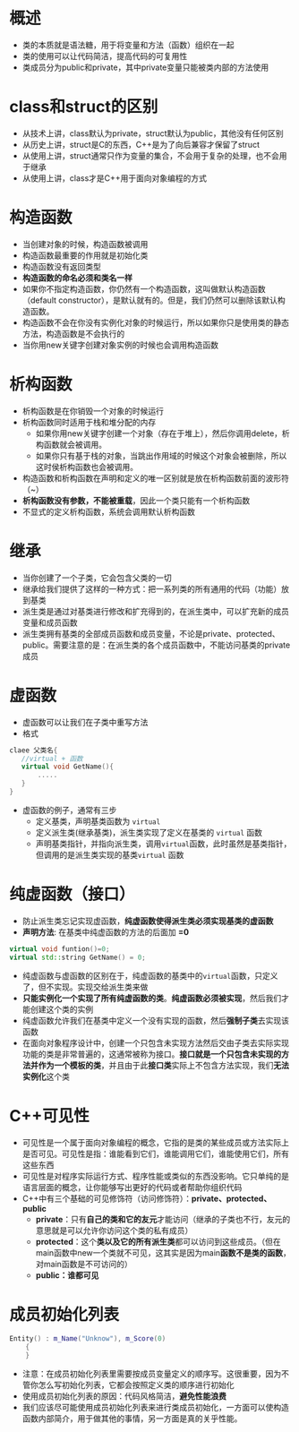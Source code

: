 # 概述
- 类的本质就是语法糖，用于将变量和方法（函数）组织在一起
- 类的使用可以让代码简洁，提高代码的可复用性
- 类成员分为public和private，其中private变量只能被类内部的方法使用

# class和struct的区别
- 从技术上讲，class默认为private，struct默认为public，其他没有任何区别
- 从历史上讲，struct是C的东西，C++是为了向后兼容才保留了struct
- 从使用上讲，struct通常只作为变量的集合，不会用于复杂的处理，也不会用于继承
- 从使用上讲，class才是C++用于面向对象编程的方式

# 构造函数
- 当创建对象的时候，构造函数被调用
- 构造函数最重要的作用就是初始化类
- 构造函数没有返回类型
- **构造函数的命名必须和类名一样**
- 如果你不指定构造函数，你仍然有一个构造函数，这叫做默认构造函数（default constructor），是默认就有的。但是，我们仍然可以删除该默认构造函数。
- 构造函数不会在你没有实例化对象的时候运行，所以如果你只是使用类的静态方法，构造函数是不会执行的
- 当你用new关键字创建对象实例的时候也会调用构造函数

# 析构函数
- 析构函数是在你销毁一个对象的时候运行
- 析构函数同时适用于栈和堆分配的内存
	- 如果你用new关键字创建一个对象（存在于堆上），然后你调用delete，析构函数就会被调用。  
	-  如果你只有基于栈的对象，当跳出作用域的时候这个对象会被删除，所以这时侯析构函数也会被调用。
- 构造函数和析构函数在声明和定义的唯一区别就是放在析构函数前面的波形符（~）
- **析构函数没有参数，不能被重载**，因此一个类只能有一个析构函数
- 不显式的定义析构函数，系统会调用默认析构函数

# 继承
- 当你创建了一个子类，它会包含父类的一切
- 继承给我们提供了这样的一种方式：把一系列类的所有通用的代码（功能）放到基类
- 派生类是通过对基类进行修改和扩充得到的，在派生类中，可以扩充新的成员变量和成员函数
- 派生类拥有基类的全部成员函数和成员变量，不论是private、protected、public。需要注意的是：在派生类的各个成员函数中，不能访问基类的private成员

# 虚函数
- 虚函数可以让我们在子类中重写方法
- 格式
```cpp
claee 父类名{
   //virtual + 函数
   virtual void GetName(){
       .....
   }
}
```
- 虚函数的例子，通常有三步
	- 定义基类，声明基类函数为 `virtual` 
	- 定义派生类(继承基类)，派生类实现了定义在基类的 `virtual` 函数
	- 声明基类指针，并指向派生类，调用`virtual`函数，此时虽然是基类指针，但调用的是派生类实现的基类`virtual` 函数

# 纯虚函数（接口）
- 防止派生类忘记实现虚函数，**纯虚函数使得派生类必须实现基类的虚函数**
- **声明方法**: 在基类中纯虚函数的方法的后面加 **=0**
```cpp
virtual void funtion()=0;
virtual std::string GetName() = 0;
```
- 纯虚函数与虚函数的区别在于，纯虚函数的基类中的`virtual`函数，只定义了，但不实现。实现交给派生类来做
- **只能实例化一个实现了所有纯虚函数的类**。**纯虚函数必须被实现**，然后我们才能创建这个类的实例
- 纯虚函数允许我们在基类中定义一个没有实现的函数，然后**强制子类**去实现该函数
- 在面向对象程序设计中，创建一个只包含未实现方法然后交由子类去实际实现功能的类是非常普遍的，这通常被称为接口。**接口就是一个只包含未实现的方法并作为一个模板的类**，并且由于此**接口类**实际上不包含方法实现，我们**无法实例化**这个类

# C++可见性
- 可见性是一个属于面向对象编程的概念，它指的是类的某些成员或方法实际上是否可见。可见性是指：谁能看到它们，谁能调用它们，谁能使用它们，所有这些东西
- 可见性是对程序实际运行方式、程序性能或类似的东西没影响。它只单纯的是语言层面的概念，让你能够写出更好的代码或者帮助你组织代码
- C++中有三个基础的可见修饰符（访问修饰符）：**private、protected、public**
	- **private**：只有**自己的类和它的友元**才能访问（继承的子类也不行，友元的意思就是可以允许你访问这个类的私有成员）
	- **protected**：这个**类以及它的所有派生类**都可以访问到这些成员。（但在main函数中new一个类就不可见，这其实是因为main**函数不是类的函数**，对main函数是不可访问的）
	- **public：谁都可见**

# 成员初始化列表
```cpp
Entity() : m_Name("Unknow"), m_Score(0)
  	{
  	}
```
- 注意：在成员初始化列表里需要按成员变量定义的顺序写。这很重要，因为不管你怎么写初始化列表，它都会按照定义类的顺序进行初始化
- 使用成员初始化列表的原因：代码风格简洁，**避免性能浪费**
- 我们应该尽可能使用成员初始化列表来进行类成员初始化，一方面可以使构造函数内部简介，用于做其他的事情，另一方面是真的关乎性能。



